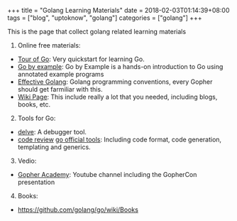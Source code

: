 +++
title = "Golang Learning Materials"
date = 2018-02-03T01:14:39+08:00
tags = ["blog", "uptoknow", "golang"]
categories = ["golang"]
+++

This is the page that collect golang related learning materials

1. Online free materials:

  * [Tour of Go](https://tour.golang.org/): Very quickstart for learning Go.
  * [Go by example](https://gobyexample.com/): Go by Example is a hands-on introduction to Go using annotated example programs
  * [Effective Golang](https://golang.org/doc/effective_go.html): Golang programming conventions, every Gopher should get farmiliar with this.
  * [Wiki Page](https://github.com/golang/go/wiki): This include really a lot that you needed, including blogs, books, etc.
2.  Tools for Go:
  * [delve](https://github.com/derekparker/delve): A debugger tool.
  * [code review](https://golang.org/doc/contribute.html#Code_review)
    [go official tools](https://github.com/golang/go/wiki/CodeTools): Including code format, code generation, templating and generics.
3. Vedio:
  * [Gopher Academy](https://www.youtube.com/channel/UCx9QVEApa5BKLw9r8cnOFEA/feed): Youtube channel including the GopherCon presentation

4. Books:
  * https://github.com/golang/go/wiki/Books



